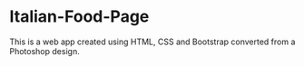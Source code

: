 # Italian-Food-Page
This is a web app created using HTML, CSS and Bootstrap converted from a Photoshop design.
